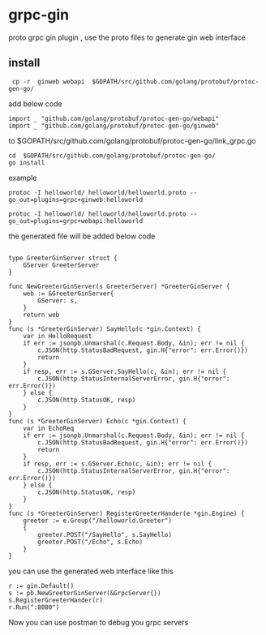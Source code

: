# grpc-gin
proto grpc gin plugin , use the proto files  to generate gin web interface

## install
```
 cp -r  ginweb webapi  $GOPATH/src/github.com/golang/protobuf/protoc-gen-go/

```

add below code 

```
import _ "github.com/golang/protobuf/protoc-gen-go/webapi"
import _ "github.com/golang/protobuf/protoc-gen-go/ginweb"
```

to 
$GOPATH/src/github.com/golang/protobuf/protoc-gen-go/link_grpc.go

```
cd  $GOPATH/src/github.com/golang/protobuf/protoc-gen-go/
go install
```


example 

```
protoc -I helloworld/ helloworld/helloworld.proto --go_out=plugins=grpc+ginweb:helloworld

protoc -I helloworld/ helloworld/helloworld.proto --go_out=plugins=grpc+webapi:helloworld
```

the generated file  will be added below code

```

type GreeterGinServer struct {
	GServer GreeterServer
}

func NewGreeterGinServer(s GreeterServer) *GreeterGinServer {
	web := &GreeterGinServer{
		GServer: s,
	}
	return web
}
func (s *GreeterGinServer) SayHello(c *gin.Context) {
	var in HelloRequest
	if err := jsonpb.Unmarshal(c.Request.Body, &in); err != nil {
		c.JSON(http.StatusBadRequest, gin.H{"error": err.Error()})
		return
	}
	if resp, err := s.GServer.SayHello(c, &in); err != nil {
		c.JSON(http.StatusInternalServerError, gin.H{"error": err.Error()})
	} else {
		c.JSON(http.StatusOK, resp)
	}
}
func (s *GreeterGinServer) Echo(c *gin.Context) {
	var in EchoReq
	if err := jsonpb.Unmarshal(c.Request.Body, &in); err != nil {
		c.JSON(http.StatusBadRequest, gin.H{"error": err.Error()})
		return
	}
	if resp, err := s.GServer.Echo(c, &in); err != nil {
		c.JSON(http.StatusInternalServerError, gin.H{"error": err.Error()})
	} else {
		c.JSON(http.StatusOK, resp)
	}
}
func (s *GreeterGinServer) RegisterGreeterHander(e *gin.Engine) {
	greeter := e.Group("/helloworld.Greeter")
	{
		greeter.POST("/SayHello", s.SayHello)
		greeter.POST("/Echo", s.Echo)
	}
}

```


you can use the generated web interface like this

```
r := gin.Default()
s := pb.NewGreeterGinServer(&GrpcServer{})
s.RegisterGreeterHander(r)
r.Run(":8080")

```

Now you can use postman to debug you grpc servers





